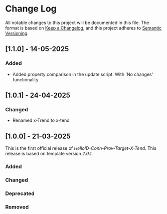 # Change Log

All notable changes to this project will be documented in this file. The format is based on [Keep a Changelog](https://keepachangelog.com), and this project adheres to [Semantic Versioning](https://semver.org).

## [1.1.0] - 14-05-2025

### Added
- Added property comparison in the update script. With 'No changes' functionality.

## [1.0.1] - 24-04-2025

### Changed
- Renamed x-Trend to x-tend

## [1.0.0] - 21-03-2025

This is the first official release of _HelloID-Conn-Prov-Target-X-Tend_. This release is based on template version _2.0.1_.

### Added

### Changed

### Deprecated

### Removed